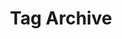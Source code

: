 ---
title: 'Tag Archive'
layout: 'layouts/feed.html'
pagination:
  data: collections
  size: 1
  alias: tag
  filter: ['all', 'nav', 'writing', 'projects', 'featuredProjects', 'rss']
permalink: '/tag/{{ tag | slug }}/'
---